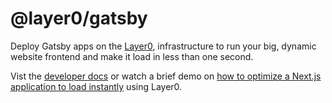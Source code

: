 # @layer0/gatsby

Deploy Gatsby apps on the [Layer0](https://layer0.co), infrastructure to run your big, dynamic website frontend and make it load in less than one second.

Vist the [developer docs](https://docs.layer0.co) or watch a brief demo on [how to optimize a Next.js application to load instantly](https://www.youtube.com/watch?v=zJZohikYq9M?utm_source=npm) using Layer0.
